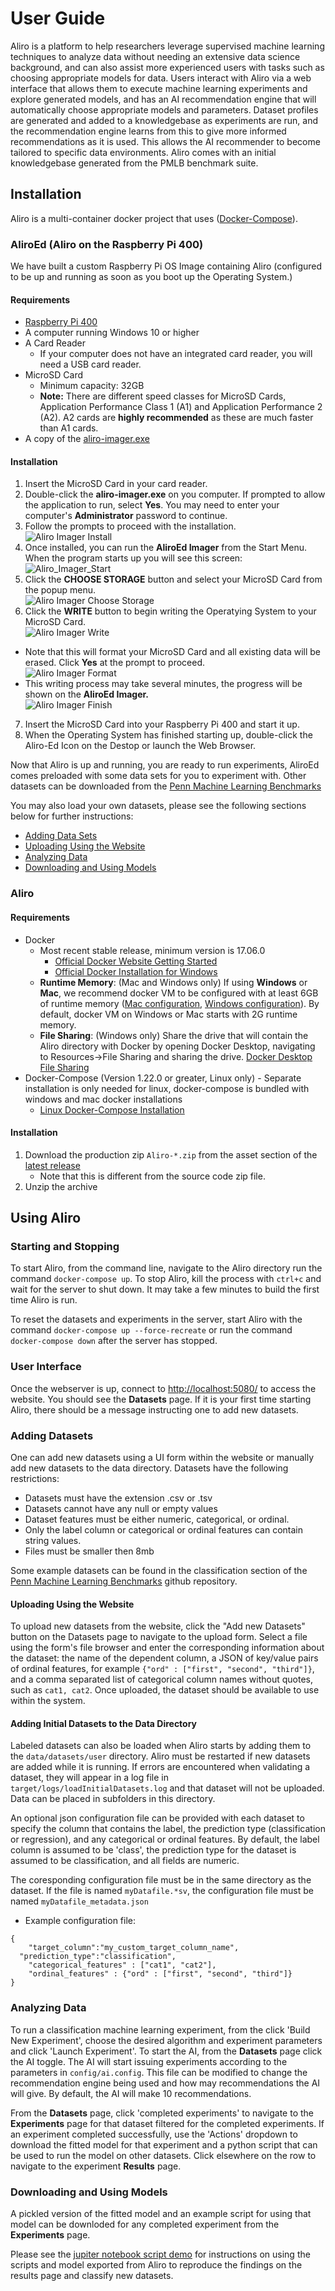 # User Guide

Aliro is a platform to help researchers leverage supervised machine learning techniques to analyze data without needing an extensive data science background, and can also assist more experienced users with tasks such as choosing appropriate models for data. Users interact with Aliro via a web interface that allows them to execute machine learning experiments and explore generated models, and has an AI recommendation engine that will automatically choose appropriate models and parameters. Dataset profiles are generated and added to a knowledgebase as experiments are run, and the recommendation engine learns from this to give more informed recommendations as it is used. This allows the AI recommender to become tailored to specific data environments. Aliro comes with an initial knowledgebase generated from the PMLB benchmark suite.

## Installation

Aliro is a multi-container docker project that uses ([Docker-Compose](https://docs.docker.com/compose/)).

### AliroEd (Aliro on the Raspberry Pi 400)

We have built a custom Raspberry Pi OS Image containing Aliro (configured to be up and running as soon as you boot up the Operating System.)

#### Requirements

- [Raspberry Pi 400](https://www.raspberrypi.com/products/raspberry-pi-400/)
- A computer running Windows 10 or higher
- A Card Reader
  - If your computer does not have an integrated card reader, you will need a USB card reader.
- MicroSD Card
  - Minimum capacity: 32GB
  - **Note:** There are different speed classes for MicroSD Cards, Application Performance Class 1 (A1) and Application Performance 2 (A2). A2 cards are **highly recommended** as these are much faster than A1 cards.
- A copy of the [aliro-imager.exe](http://52.35.223.86/infAndDownloadpage.html)

#### Installation

1. Insert the MicroSD Card in your card reader.
2. Double-click the **aliro-imager.exe** on you computer. If prompted to allow the application to run, select **Yes**. You may need to enter your computer's **Administrator** password to continue.
3. Follow the prompts to proceed with the installation.  
   ![Aliro Imager Install](https://media.githubusercontent.com/media/EpistasisLab/Aliro/master/docs/source/_static/aliro_imager_install.png?raw=true "Aliro Imager Install")
4. Once installed, you can run the **AliroEd Imager** from the Start Menu. When the program starts up you will see this screen:  
   ![Aliro_Imager_Start](https://media.githubusercontent.com/EpistasisLab/Aliro/master/docs/source/_static/aliro_imager_start.png?raw=true "Aliro Imager Start")
5. Click the **CHOOSE STORAGE** button and select your MicroSD Card from the popup menu.  
   ![Aliro Imager Choose Storage](https://media.githubusercontent.com/media/EpistasisLab/Aliro/master/docs/source/_static/aliro_imager_choose_storage.png?raw=true "Aliro Imager Choose Storage")
6. Click the **WRITE** button to begin writing the Operatying System to your MicroSD Card.  
   ![Aliro Imager Write](https://media.githubusercontent.com/media/EpistasisLab/Aliro/master/docs/source/_static/aliro_imager_write.png?raw=true "Aliro Imager Write")

- Note that this will format your MicroSD Card and all existing data will be erased. Click **Yes** at the prompt to proceed.  
  ![Aliro Imager Format](https://media.githubusercontent.com/media/EpistasisLab/Aliro/master/docs/source/_static/aliro_imager_format.png?raw=true "Aliro Imager Format")
- This writing process may take several minutes, the progress will be shown on the **AliroEd Imager.**  
  ![Aliro Imager Finish](https://media.githubusercontent.com/media/EpistasisLab/Aliro/master/docs/source/_static/aliro_imager_finish.png?raw=true "Aliro Imager Finish")

7. Insert the MicroSD Card into your Raspberry Pi 400 and start it up.
8. When the Operating System has finished starting up, double-click the Aliro-Ed Icon on the Destop or launch the Web Browser.

Now that Aliro is up and running, you are ready to run experiments, AliroEd comes preloaded with some data sets for you to experiment with. Other datasets can be downloaded from the [Penn Machine Learning Benchmarks](https://github.com/EpistasisLab/pmlb)

You may also load your own datasets, please see the following sections below for further instructions:

- [Adding Data Sets](#adding-datasets)
- [Uploading Using the Website](#uploading-using-the-website)
- [Analyzing Data](#analyzing-data)
- [Downloading and Using Models](#downloading-and-using-models)

### Aliro

#### Requirements

- Docker
  - Most recent stable release, minimum version is 17.06.0
    - [Official Docker Website Getting Started](https://docs.docker.com/engine/getstarted/step_one/)
    - [Official Docker Installation for Windows](https://docs.docker.com/docker-for-windows/install/)
  - **Runtime Memory**: (Mac and Windows only) If using **Windows** or **Mac**, we recommend docker VM to be configured with at least 6GB of runtime memory ([Mac configuration](https://docs.docker.com/docker-for-mac/#advanced), [Windows configuration](https://docs.docker.com/docker-for-windows/#advanced)). By default, docker VM on Windows or Mac starts with 2G runtime memory.
  - **File Sharing**: (Windows only) Share the drive that will contain the Aliro directory with Docker by opening Docker Desktop, navigating to Resources->File Sharing and sharing the drive. [Docker Desktop File Sharing](https://docs.docker.com/docker-for-windows/#file-sharing)
- Docker-Compose (Version 1.22.0 or greater, Linux only) - Separate installation is only needed for linux, docker-compose is bundled with windows and mac docker installations
  - [Linux Docker-Compose Installation](https://docs.docker.com/compose/install/)

#### Installation

1. Download the production zip `Aliro-*.zip` from the asset section of the [latest release](https://github.com/EpistasisLab/Aliro/releases/latest)
   - Note that this is different from the source code zip file.
2. Unzip the archive

## Using Aliro

### Starting and Stopping

To start Aliro, from the command line, navigate to the Aliro directory run the command `docker-compose up`. To stop Aliro, kill the process with `ctrl+c` and wait for the server to shut down. It may take a few minutes to build the first time Aliro is run.

To reset the datasets and experiments in the server, start Aliro with the command `docker-compose up --force-recreate` or run the command `docker-compose down` after the server has stopped.

### User Interface

Once the webserver is up, connect to <http://localhost:5080/> to access the website. You should see the **Datasets** page. If it is your first time starting Aliro, there should be a message instructing one to add new datasets.

### Adding Datasets

One can add new datasets using a UI form within the website or manually add new datasets to the data directory. Datasets have the following restrictions:

- Datasets must have the extension .csv or .tsv
- Datasets cannot have any null or empty values
- Dataset features must be either numeric, categorical, or ordinal.
- Only the label column or categorical or ordinal features can contain string values.
- Files must be smaller then 8mb

Some example datasets can be found in the classification section of the [Penn Machine Learning Benchmarks](https://github.com/EpistasisLab/penn-ml-benchmarks/tree/master/datasets) github repository.

#### Uploading Using the Website

To upload new datasets from the website, click the "Add new Datasets" button on the Datasets page to navigate to the upload form. Select a file using the form's file browser and enter the corresponding information about the dataset: the name of the dependent column, a JSON of key/value pairs of ordinal features, for example `{"ord" : ["first", "second", "third"]}`, and a comma separated list of categorical column names without quotes, such as `cat1, cat2`. Once uploaded, the dataset should be available to use within the system.

#### Adding Initial Datasets to the Data Directory

Labeled datasets can also be loaded when Aliro starts by adding them to the `data/datasets/user` directory. Aliro must be restarted if new datasets are added while it is running. If errors are encountered when validating a dataset, they will appear in a log file in `target/logs/loadInitialDatasets.log` and that dataset will not be uploaded. Data can be placed in subfolders in this directory.

An optional json configuration file can be provided with each dataset to specify the column that contains the label, the prediction type (classification or regression), and any categorical or ordinal features. By default, the label column is assumed to be 'class', the prediction type for the dataset is assumed to be classification, and all fields are numeric.

The coresponding configuration file must be in the same directory as the dataset. If the file is named `myDatafile.*sv`, the configuration file must be named `myDatafile_metadata.json`

- Example configuration file:

```
{
	"target_column":"my_custom_target_column_name",
  "prediction_type":"classification",
	"categorical_features" : ["cat1", "cat2"],
	"ordinal_features" : {"ord" : ["first", "second", "third"]}
}
```

### Analyzing Data

To run a classification machine learning experiment, from the click 'Build New Experiment', choose the desired algorithm and experiment parameters and click 'Launch Experiment'. To start the AI, from the **Datasets** page click the AI toggle. The AI will start issuing experiments according to the parameters in `config/ai.config`. This file can be modified to change the recommendation engine being used and how may recommendations the AI will give. By default, the AI will make 10 recommendations.

From the **Datasets** page, click 'completed experiments' to navigate to the **Experiments** page for that dataset filtered for the completed experiments. If an experiment completed successfully, use the 'Actions' dropdown to download the fitted model for that experiment and a python script that can be used to run the model on other datasets. Click elsewhere on the row to navigate to the experiment **Results** page.

### Downloading and Using Models

A pickled version of the fitted model and an example script for using that model can be downloded for any completed experiment from the **Experiments** page.

Please see the [jupiter notebook script demo](https://github.com/EpistasisLab/Aliro/blob/production/docs/PennAI_Demo/Demo_of_using_exported_scripts_from_PennAI.ipynb) for instructions on using the scripts and model exported from Aliro to reproduce the findings on the results page and classify new datasets.
